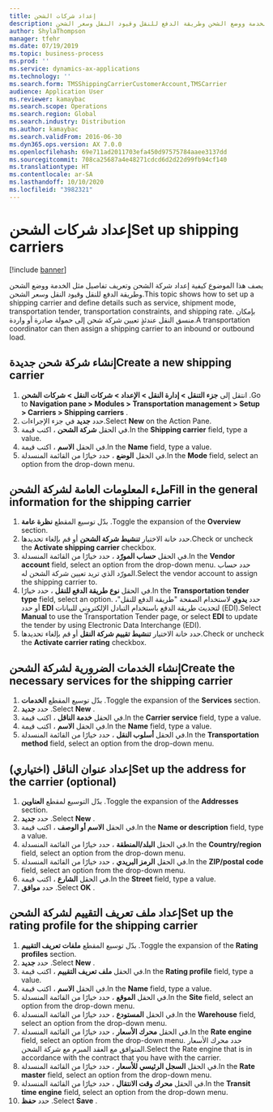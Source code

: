 ```yaml
---
title: إعداد شركات الشحن
description: يصف هذا الموضوع كيفية إعداد شركة الشحن‬ وتعريف تفاصيل مثل الخدمة ووضع الشحن وطريقة الدفع للنقل وقيود النقل وسعر الشحن.
author: ShylaThompson
manager: tfehr
ms.date: 07/19/2019
ms.topic: business-process
ms.prod: ''
ms.service: dynamics-ax-applications
ms.technology: ''
ms.search.form: TMSShippingCarrierCustomerAccount,TMSCarrier
audience: Application User
ms.reviewer: kamaybac
ms.search.scope: Operations
ms.search.region: Global
ms.search.industry: Distribution
ms.author: kamaybac
ms.search.validFrom: 2016-06-30
ms.dyn365.ops.version: AX 7.0.0
ms.openlocfilehash: 69e711ad2011703efa450d97575784aaee3137dd
ms.sourcegitcommit: 708ca25687a4e48271cdcd6d2d22d99fb94cf140
ms.translationtype: HT
ms.contentlocale: ar-SA
ms.lasthandoff: 10/10/2020
ms.locfileid: "3982321"
---
```

# <a name="set-up-shipping-carriers"></a><span data-ttu-id="c8daa-103">إعداد شركات الشحن</span><span class="sxs-lookup"><span data-stu-id="c8daa-103">Set up shipping carriers</span></span>

[!include [banner](../../includes/banner.md)]

<span data-ttu-id="c8daa-104">يصف هذا الموضوع كيفية إعداد شركة الشحن‬ وتعريف تفاصيل مثل الخدمة ووضع الشحن وطريقة الدفع للنقل وقيود النقل وسعر الشحن.</span><span class="sxs-lookup"><span data-stu-id="c8daa-104">This topic shows how to set up a shipping carrier and define details such as service, shipment mode, transportation tender, transportation constraints, and shipping rate.</span></span> <span data-ttu-id="c8daa-105">بإمكان منسق النقل عندئذٍ تعيين شركة شحن إلى حمولة صادرة أو واردة.</span><span class="sxs-lookup"><span data-stu-id="c8daa-105">A transportation coordinator can then assign a shipping carrier to an inbound or outbound load.</span></span>


## <a name="create-a-new-shipping-carrier"></a><span data-ttu-id="c8daa-106">إنشاء شركة شحن جديدة</span><span class="sxs-lookup"><span data-stu-id="c8daa-106">Create a new shipping carrier</span></span>
1. <span data-ttu-id="c8daa-107">انتقل إلى **جزء التنقل > إدارة النقل > الإعداد > شركات النقل > شركات الشحن** .</span><span class="sxs-lookup"><span data-stu-id="c8daa-107">Go to **Navigation pane > Modules > Transportation management > Setup > Carriers > Shipping carriers** .</span></span>
2. <span data-ttu-id="c8daa-108">حدد **جديد** في جزء الإجراءات.</span><span class="sxs-lookup"><span data-stu-id="c8daa-108">Select **New** on the Action Pane.</span></span>
3. <span data-ttu-id="c8daa-109">في الحقل **شركة الشحن‬** ، اكتب قيمة.</span><span class="sxs-lookup"><span data-stu-id="c8daa-109">In the **Shipping carrier** field, type a value.</span></span>
4. <span data-ttu-id="c8daa-110">في الحقل **الاسم** ، اكتب قيمة.</span><span class="sxs-lookup"><span data-stu-id="c8daa-110">In the **Name** field, type a value.</span></span>
5. <span data-ttu-id="c8daa-111">في الحقل **الوضع** ، حدد خيارًا من القائمة المنسدلة.</span><span class="sxs-lookup"><span data-stu-id="c8daa-111">In the **Mode** field, select an option from the drop-down menu.</span></span>

## <a name="fill-in-the-general-information-for-the-shipping-carrier"></a><span data-ttu-id="c8daa-112">ملء المعلومات العامة لشركة الشحن</span><span class="sxs-lookup"><span data-stu-id="c8daa-112">Fill in the general information for the shipping carrier</span></span>
1. <span data-ttu-id="c8daa-113">بدّل توسيع المقطع  **نظرة عامة‬** .</span><span class="sxs-lookup"><span data-stu-id="c8daa-113">Toggle the expansion of the **Overview** section.</span></span>
2. <span data-ttu-id="c8daa-114">حدد خانة الاختيار **تنشيط شركة الشحن** أو قم بإلغاء تحديدها.</span><span class="sxs-lookup"><span data-stu-id="c8daa-114">Check or uncheck the **Activate shipping carrier** checkbox.</span></span>
3. <span data-ttu-id="c8daa-115">في الحقل **حساب المورّد** ، حدد خيارًا من القائمة المنسدلة.</span><span class="sxs-lookup"><span data-stu-id="c8daa-115">In the **Vendor account** field, select an option from the drop-down menu.</span></span> <span data-ttu-id="c8daa-116">حدد حساب المورّد الذي تريد تعيين شركة الشحن له.</span><span class="sxs-lookup"><span data-stu-id="c8daa-116">Select the vendor account to assign the shipping carrier to.</span></span>  
4. <span data-ttu-id="c8daa-117">في الحقل **نوع طريقة الدفع للنقل** ، حدد خيارًا.</span><span class="sxs-lookup"><span data-stu-id="c8daa-117">In the **Transportation tender type** field, select an option.</span></span> <span data-ttu-id="c8daa-118">حدد **يدوي** لاستخدام الصفحة "طريقة الدفع للنقل‬"، أو حدد **EDI** لتحديث طريقة الدفع باستخدام التبادل الإلكتروني للبيانات (EDI).</span><span class="sxs-lookup"><span data-stu-id="c8daa-118">Select **Manual** to use the Transportation Tender page, or select **EDI** to update the tender by using Electronic Data Interchange (EDI).</span></span>  
5. <span data-ttu-id="c8daa-119">حدد خانة الاختيار **تنشيط تقييم شركة النقل‬‬** أو قم بإلغاء تحديدها.</span><span class="sxs-lookup"><span data-stu-id="c8daa-119">Check or uncheck the **Activate carrier rating** checkbox.</span></span>

## <a name="create-the-necessary-services-for-the-shipping-carrier"></a><span data-ttu-id="c8daa-120">إنشاء الخدمات الضرورية لشركة الشحن</span><span class="sxs-lookup"><span data-stu-id="c8daa-120">Create the necessary services for the shipping carrier</span></span>
1. <span data-ttu-id="c8daa-121">بدّل توسيع المقطع **الخدمات‬** .</span><span class="sxs-lookup"><span data-stu-id="c8daa-121">Toggle the expansion of the **Services** section.</span></span>
2. <span data-ttu-id="c8daa-122">حدد **جديد** .</span><span class="sxs-lookup"><span data-stu-id="c8daa-122">Select **New** .</span></span>
3. <span data-ttu-id="c8daa-123">في الحقل **خدمة الناقل** ‬‬، اكتب قيمة.</span><span class="sxs-lookup"><span data-stu-id="c8daa-123">In the **Carrier service** field, type a value.</span></span>
4. <span data-ttu-id="c8daa-124">في الحقل **الاسم** ، اكتب قيمة.</span><span class="sxs-lookup"><span data-stu-id="c8daa-124">In the **Name** field, type a value.</span></span>
5. <span data-ttu-id="c8daa-125">في الحقل **أسلوب النقل‬** ، حدد خيارًا من القائمة المنسدلة.</span><span class="sxs-lookup"><span data-stu-id="c8daa-125">In the **Transportation method** field, select an option from the drop-down menu.</span></span>

## <a name="set-up-the-address-for-the-carrier-optional"></a><span data-ttu-id="c8daa-126">إعداد عنوان الناقل (اختياري)</span><span class="sxs-lookup"><span data-stu-id="c8daa-126">Set up the address for the carrier (optional)</span></span>
1. <span data-ttu-id="c8daa-127">بدّل التوسيع لمقطع **العناوين** .</span><span class="sxs-lookup"><span data-stu-id="c8daa-127">Toggle the expansion of the **Addresses** section.</span></span>
2. <span data-ttu-id="c8daa-128">حدد **جديد** .</span><span class="sxs-lookup"><span data-stu-id="c8daa-128">Select **New** .</span></span>
3. <span data-ttu-id="c8daa-129">في الحقل **الاسم أو الوصف** ، اكتب قيمة.</span><span class="sxs-lookup"><span data-stu-id="c8daa-129">In the **Name or description** field, type a value.</span></span>
4. <span data-ttu-id="c8daa-130">في الحقل **البلد/المنطقة** ، حدد خيارًا من القائمة المنسدلة.</span><span class="sxs-lookup"><span data-stu-id="c8daa-130">In the **Country/region** field, select an option from the drop-down menu.</span></span>
5. <span data-ttu-id="c8daa-131">في الحقل **الرمز البريدي** ، حدد خيارًا من القائمة المنسدلة.</span><span class="sxs-lookup"><span data-stu-id="c8daa-131">In the **ZIP/postal code** field, select an option from the drop-down menu.</span></span>
6. <span data-ttu-id="c8daa-132">في الحقل **الشارع** ، اكتب قيمة.</span><span class="sxs-lookup"><span data-stu-id="c8daa-132">In the **Street** field, type a value.</span></span>
7. <span data-ttu-id="c8daa-133">حدد **موافق** .</span><span class="sxs-lookup"><span data-stu-id="c8daa-133">Select **OK** .</span></span>

## <a name="set-up-the-rating-profile-for-the-shipping-carrier"></a><span data-ttu-id="c8daa-134">إعداد ملف تعريف التقييم لشركة الشحن</span><span class="sxs-lookup"><span data-stu-id="c8daa-134">Set up the rating profile for the shipping carrier</span></span>
1. <span data-ttu-id="c8daa-135">بدّل توسيع المقطع **ملفات تعريف التقييم‬‬** .</span><span class="sxs-lookup"><span data-stu-id="c8daa-135">Toggle the expansion of the **Rating profiles** section.</span></span>
2. <span data-ttu-id="c8daa-136">حدد **جديد** .</span><span class="sxs-lookup"><span data-stu-id="c8daa-136">Select **New** .</span></span>
3. <span data-ttu-id="c8daa-137">في الحقل **ملف تعريف التقييم‬** ، اكتب قيمة.</span><span class="sxs-lookup"><span data-stu-id="c8daa-137">In the **Rating profile** field, type a value.</span></span>
4. <span data-ttu-id="c8daa-138">في الحقل **الاسم** ، اكتب قيمة.</span><span class="sxs-lookup"><span data-stu-id="c8daa-138">In the **Name** field, type a value.</span></span>
5. <span data-ttu-id="c8daa-139">في الحقل **الموقع** ، حدد خيارًا من القائمة المنسدلة.</span><span class="sxs-lookup"><span data-stu-id="c8daa-139">In the **Site** field, select an option from the drop-down menu.</span></span>
6. <span data-ttu-id="c8daa-140">في الحقل **المستودع** ، حدد خيارًا من القائمة المنسدلة.</span><span class="sxs-lookup"><span data-stu-id="c8daa-140">In the **Warehouse** field, select an option from the drop-down menu.</span></span>
7. <span data-ttu-id="c8daa-141">في الحقل **محرك الأسعار** ، حدد خيارًا من القائمة المنسدلة.</span><span class="sxs-lookup"><span data-stu-id="c8daa-141">In the **Rate engine** field, select an option from the drop-down menu.</span></span> <span data-ttu-id="c8daa-142">حدد محرك الأسعار‬ المتوافق مع العقد المبرم مع شركة الشحن.</span><span class="sxs-lookup"><span data-stu-id="c8daa-142">Select the Rate engine that is in accordance with the contract that you have with the carrier.</span></span>  
8. <span data-ttu-id="c8daa-143">في الحقل **السجل الرئيسي للأسعار‬** ، حدد خيارًا من القائمة المنسدلة.</span><span class="sxs-lookup"><span data-stu-id="c8daa-143">In the **Rate master** field, select an option from the drop-down menu.</span></span>
9. <span data-ttu-id="c8daa-144">في الحقل **محرك وقت الانتقال‬** ، حدد خيارًا من القائمة المنسدلة.</span><span class="sxs-lookup"><span data-stu-id="c8daa-144">In the **Transit time engine** field, select an option from the drop-down menu.</span></span>
10. <span data-ttu-id="c8daa-145">حدد **حفظ** .</span><span class="sxs-lookup"><span data-stu-id="c8daa-145">Select **Save** .</span></span>

